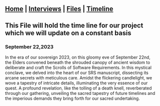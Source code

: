 ## [Home](/) | [Interviews](/tabs/interviews) | [Files](/tabs/files) | [Timeline](/tabs/timeline)

## This File will hold the time line for our project which we will update on a constant basis

### September 22,2023
In the era of our sovereign 2023, on this gloomy eve of September 22nd, the Elders convened beneath the shrouded canopy of ancient wisdom to deliberate and craft the Scrolls of Software Requirements. In this mystical conclave, we delved into the heart of our SRS manuscript, dissecting its arcane secrets with meticulous care. Amidst the flickering candlelight, we wove a tapestry of intricate details, illuminating the very essence of our quest. A profound revelation, like the tolling of a death knell, reverberated through our gathering, unveiling the sacred tapestry of future timelines and the imperious demands they bring forth for our sacred undertaking.
